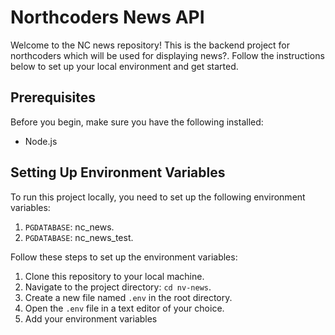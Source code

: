 # Northcoders News API

Welcome to the NC news repository! This is the backend project for northcoders which will be used for displaying news?. Follow the instructions below to set up your local environment and get started.

## Prerequisites

Before you begin, make sure you have the following installed:

- Node.js 

## Setting Up Environment Variables

To run this project locally, you need to set up the following environment variables:

1. `PGDATABASE`: nc_news.
2. `PGDATABASE`: nc_news_test.

Follow these steps to set up the environment variables:

1. Clone this repository to your local machine.
2. Navigate to the project directory: `cd nv-news`.
3. Create a new file named `.env` in the root directory.
4. Open the `.env` file in a text editor of your choice.
5. Add your environment variables 